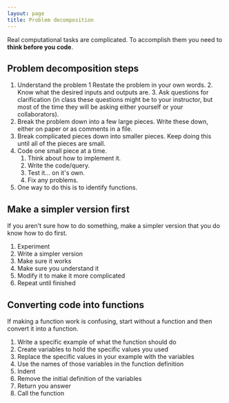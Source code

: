 ```yaml
---
layout: page
title: Problem decomposition
---
```


Real computational tasks are complicated. To accomplish them you need to **think
before you code**.

## Problem decomposition steps

1.  Understand the problem
    1 Restate the problem in your own words.
    2. Know what the desired inputs and outputs are.
    3. Ask questions for clarification (in class these questions might be to
       your instructor, but most of the time they will be asking either yourself
       or your collaborators).
2.  Break the problem down into a few large pieces. Write these down, either on
    paper or as comments in a file.
3.  Break complicated pieces down into smaller pieces. Keep doing this until all
    of the pieces are small.
4.  Code one small piece at a time.
    1. Think about how to implement it.
    2. Write the code/query.
    3. Test it... on it's own.
    4. Fix any problems.
5. One way to do this is to identify functions.

## Make a simpler version first

If you aren't sure how to do something, make a simpler version that you do know
how to do first. 

1. Experiment
2. Write a simpler version
3. Make sure it works
4. Make sure you understand it
5. Modify it to make it more complicated
6. Repeat until finished

## Converting code into functions

If making a function work is confusing, start without a function and then
convert it into a function.

1. Write a specific example of what the function should do
2. Create variables to hold the specific values you used
3. Replace the specific values in your example with the variables
4. Use the names of those variables in the function definition
5. Indent
6. Remove the initial definition of the variables
7. Return you answer
8. Call the function
